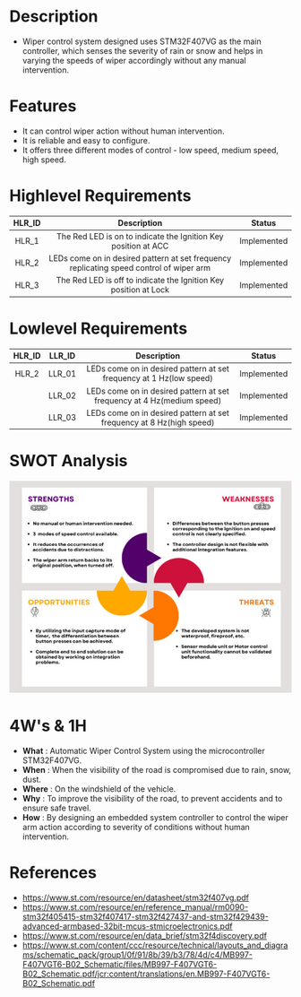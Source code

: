 # Description
* Wiper control system designed uses STM32F407VG as the main controller, which senses the severity of rain or snow and helps in varying the speeds of wiper     accordingly without any manual intervention.

# Features
* It can control wiper action without human intervention.
* It is reliable and easy to configure.
* It offers three different modes of control - low speed, medium speed, high speed.
   
# Highlevel Requirements
|HLR_ID|Description|Status|
|:--:|:--:|:--:|
|HLR_1|The Red LED is on to indicate the Ignition Key position at ACC |Implemented|
|HLR_2|LEDs come on in desired pattern at set frequency replicating speed control of wiper arm|Implemented|
|HLR_3|The Red LED is off to indicate the Ignition Key position at Lock|Implemented|

    
# Lowlevel Requirements
|HLR_ID|LLR_ID|Description|Status|
|:--:|:--:|:--:|:--:|
|HLR_2|LLR_01|LEDs come on in desired pattern at set frequency at 1 Hz(low speed)|Implemented|
||LLR_02|LEDs come on in desired pattern at set frequency at 4 Hz(medium speed)|Implemented|
||LLR_03|LEDs come on in desired pattern at set frequency at 8 Hz(high speed)|Implemented|


# SWOT Analysis
![](https://github.com/ITSMEUNICK-21/M3_Wiper_Control_System/blob/main/6_Output/Others/SWOT_Analysis_M3.jpg)

# 4W's & 1H
* **What**  : Automatic Wiper Control System using the microcontroller STM32F407VG.
* **When**  : When the visibility of the road is compromised due to rain, snow, dust.
* **Where** : On the windshield of the vehicle.
* **Why**   : To improve the visibility of the road, to prevent accidents and to ensure safe travel.
* **How**   : By designing an embedded system controller to control the wiper arm action according to severity of conditions without human intervention.

# References

* https://www.st.com/resource/en/datasheet/stm32f407vg.pdf
* https://www.st.com/resource/en/reference_manual/rm0090-stm32f405415-stm32f407417-stm32f427437-and-stm32f429439-advanced-armbased-32bit-mcus-stmicroelectronics.pdf
* https://www.st.com/resource/en/data_brief/stm32f4discovery.pdf
* https://www.st.com/content/ccc/resource/technical/layouts_and_diagrams/schematic_pack/group1/0f/91/8b/39/b3/78/4d/c4/MB997-F407VGT6-B02_Schematic/files/MB997-F407VGT6-B02_Schematic.pdf/jcr:content/translations/en.MB997-F407VGT6-B02_Schematic.pdf
